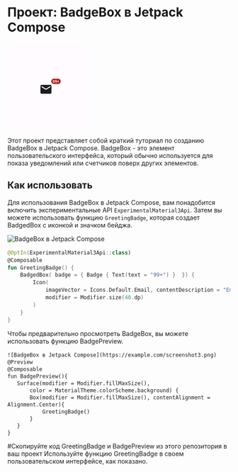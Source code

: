 # Проект: BadgeBox в Jetpack Compose

![BadgeBox в Jetpack Compose](screenshot1.png)

Этот проект представляет собой краткий туториал по созданию BadgeBox в Jetpack Compose. BadgeBox - это элемент пользовательского интерфейса, который обычно используется для показа уведомлений или счетчиков поверх других элементов.

## Как использовать

Для использования BadgeBox в Jetpack Compose, вам понадобится включить экспериментальные API `ExperimentalMaterial3Api`. Затем вы можете использовать функцию `GreetingBadge`, которая создает BadgedBox с иконкой и значком бейджа.

![BadgeBox в Jetpack Compose](https://example.com/screenshot2.png)
```kotlin
@OptIn(ExperimentalMaterial3Api::class)
@Composable
fun GreetingBadge() {
    BadgedBox( badge = { Badge { Text(text = "99+") }  }) {
        Icon(
            imageVector = Icons.Default.Email, contentDescription = "Email",
            modifier = Modifier.size(40.dp)
        )
    }
}
```
Чтобы предварительно просмотреть BadgeBox, вы можете использовать функцию BadgePreview.

```
![BadgeBox в Jetpack Compose](https://example.com/screenshot3.png)
@Preview
@Composable
fun BadgePreview(){
   Surface(modifier = Modifier.fillMaxSize(),
       color = MaterialTheme.colorScheme.background) {
       Box(modifier = Modifier.fillMaxSize(), contentAlignment = Alignment.Center){
           GreetingBadge()
       }
   }
}
```
#Скопируйте код GreetingBadge и BadgePreview из этого репозитория в ваш проект
Используйте функцию GreetingBadge в своем пользовательском интерфейсе, как показано.
